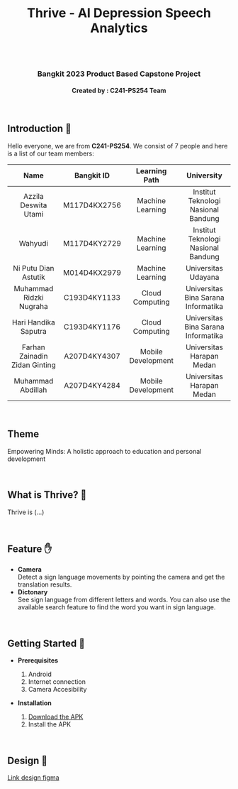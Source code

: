 <h1 align="center"> Thrive - AI Depression Speech Analytics</h1>
<br>
<!-- <p align="center">
  <img src="https://github.com/C23-PC647-SABI/.github/blob/main/profile/logo.png?raw=true">
</p> -->
<br>
<h3 align="center">Bangkit 2023 Product Based Capstone Project</h3>
<h4 align="center">Created by : C241-PS254 Team</h4>
<br>

## Introduction 👋
Hello everyone, we are from **C241-PS254**. We consist of 7 people and here is a list of our team members:

| Name | Bangkit ID | Learning Path | University |
| :---: | :---: | :---: | :---: |
| Azzila Deswita Utami  | M117D4KX2756  | Machine Learning | Institut Teknologi Nasional Bandung |
| Wahyudi  | M117D4KY2729   | Machine Learning | Institut Teknologi Nasional Bandung |
| Ni Putu Dian Astutik | M014D4KX2979   | Machine Learning | Universitas Udayana |
| Muhammad Ridzki Nugraha | C193D4KY1133   | Cloud Computing | Universitas Bina Sarana Informatika |
| Hari Handika Saputra | C193D4KY1176   | Cloud Computing | Universitas Bina Sarana Informatika |
| Farhan Zainadin Zidan Ginting | A207D4KY4307  | Mobile Development | Universitas Harapan Medan |
| Muhammad Abdillah | A207D4KY4284  | Mobile Development | Universitas Harapan Medan |
<br>

## Theme
Empowering Minds: A holistic approach to education and personal development

<br>


## What is Thrive? 👋
Thrive is (...)

<br>


## Feature ✋
- **Camera**<br>
Detect a sign language movements by pointing the camera and get the translation results.
- **Dictonary**<br>
See sign language from different letters and words. You can also use the available search feature to find the word you want in sign language.

<br>

## Getting Started 🚀
- **Prerequisites**

  1.  Android
  2.  Internet connection
  3.  Camera Accesibility

- **Installation**

  1.  <a href="http://bit.ly/sabi-v1-0-0-download">Download the APK</a>
  2.  Install the APK

<br>

## Design 🎨
<a href="https://www.figma.com/file/og6YrEiuUxkzTqKmq8ElQf/SABI?type=design&node-id=0%3A1&t=PEnx3zpeaP7X9qac-1">Link design figma</a>

<br>


